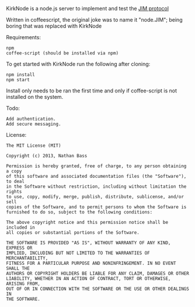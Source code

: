 KirkNode is a node.js server to implement and test the [JIM protocol](https://jim.hackpad.com)

Written in coffeescript, the original joke was to name it "node.JIM"; being
boring that was replaced with KirkNode

Requirements:

	npm
	coffee-script (should be installed via npm)

To get started with KirkNode run the following after cloning:

	npm install
	npm start

Install only needs to be ran the first time and only if coffee-script is not
installed on the system.

Todo:

	Add authentication.
	Add secure messaging.


License:

	The MIT License (MIT)
	
	Copyright (c) 2013, Nathan Bass
	
	Permission is hereby granted, free of charge, to any person obtaining a copy
	of this software and associated documentation files (the "Software"), to deal
	in the Software without restriction, including without limitation the rights
	to use, copy, modify, merge, publish, distribute, sublicense, and/or sell
	copies of the Software, and to permit persons to whom the Software is
	furnished to do so, subject to the following conditions:
	
	The above copyright notice and this permission notice shall be included in
	all copies or substantial portions of the Software.
	
	THE SOFTWARE IS PROVIDED "AS IS", WITHOUT WARRANTY OF ANY KIND, EXPRESS OR
	IMPLIED, INCLUDING BUT NOT LIMITED TO THE WARRANTIES OF MERCHANTABILITY,
	FITNESS FOR A PARTICULAR PURPOSE AND NONINFRINGEMENT. IN NO EVENT SHALL THE
	AUTHORS OR COPYRIGHT HOLDERS BE LIABLE FOR ANY CLAIM, DAMAGES OR OTHER
	LIABILITY, WHETHER IN AN ACTION OF CONTRACT, TORT OR OTHERWISE, ARISING FROM,
	OUT OF OR IN CONNECTION WITH THE SOFTWARE OR THE USE OR OTHER DEALINGS IN
	THE SOFTWARE.
